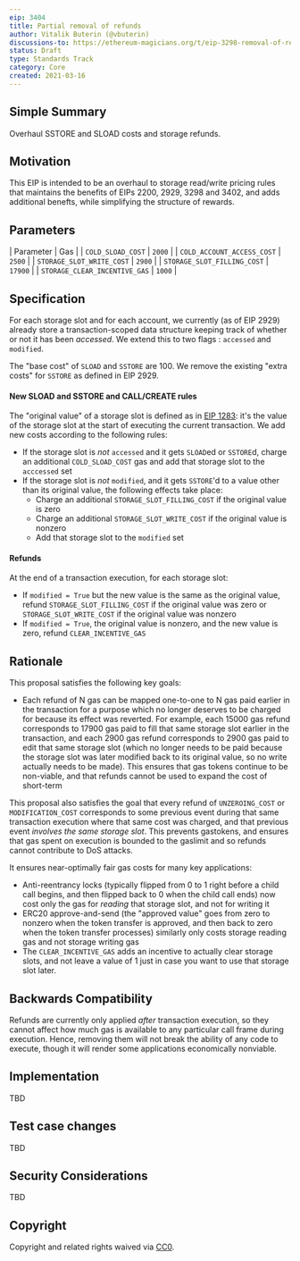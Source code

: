 ```yaml
---
eip: 3404
title: Partial removal of refunds
author: Vitalik Buterin (@vbuterin)
discussions-to: https://ethereum-magicians.org/t/eip-3298-removal-of-refunds/5430
status: Draft
type: Standards Track
category: Core
created: 2021-03-16
---
```


## Simple Summary

Overhaul SSTORE and SLOAD costs and storage refunds.

## Motivation

This EIP is intended to be an overhaul to storage read/write pricing rules that maintains the benefits of EIPs 2200, 2929, 3298 and 3402, and adds additional benefts, while simplifying the structure of rewards.

## Parameters

| Parameter | Gas |
| `COLD_SLOAD_COST` | `2000` |
| `COLD_ACCOUNT_ACCESS_COST` | `2500` |
| `STORAGE_SLOT_WRITE_COST` | `2900` |
| `STORAGE_SLOT_FILLING_COST` | `17900` |
| `STORAGE_CLEAR_INCENTIVE_GAS` | `1000` |

## Specification

For each storage slot and for each account, we currently (as of EIP 2929) already store a transaction-scoped data structure keeping track of whether or not it has been _accessed_. We extend this to two flags : `accessed` and `modified`.

The "base cost" of `SLOAD` and `SSTORE` are 100. We remove the existing "extra costs" for `SSTORE` as defined in EIP 2929.

#### New SLOAD and SSTORE and CALL/CREATE rules

The "original value" of a storage slot is defined as in [EIP 1283](https://eips.ethereum.org/EIPS/eip-1283): it's the value of the storage slot at the start of executing the current transaction. We add new costs according to the following rules:

* If the storage slot is _not_ `accessed` and it gets `SLOAD`ed or `SSTORE`d, charge an additional `COLD_SLOAD_COST` gas and add that storage slot to the `acccessed` set
* If the storage slot is _not_ `modified`, and it gets `SSTORE`'d to a value other than its original value, the following effects take place:
    * Charge an additional `STORAGE_SLOT_FILLING_COST` if the original value is zero
    * Charge an additional `STORAGE_SLOT_WRITE_COST` if the original value is nonzero
    * Add that storage slot to the `modified` set
 
#### Refunds 
 
At the end of a transaction execution, for each storage slot:

* If `modified = True` but the new value is the same as the original value, refund `STORAGE_SLOT_FILLING_COST` if the original value was zero or `STORAGE_SLOT_WRITE_COST` if the original value was nonzero
* If `modified = True`, the original value is nonzero, and the new value is zero, refund `CLEAR_INCENTIVE_GAS`

## Rationale

This proposal satisfies the following key goals:

* Each refund of N gas can be mapped one-to-one to N gas paid earlier in the transaction for a purpose which no longer deserves to be charged for because its effect was reverted. For example, each 15000 gas refund corresponds to 17900 gas paid to fill that same storage slot earlier in the transaction, and each 2900 gas refund corresponds to 2900 gas paid to edit that same storage slot (which no longer needs to be paid because the storage slot was later modified back to its original value, so no write actually needs to be made). This ensures that gas tokens continue to be non-viable, and that refunds cannot be used to expand the cost of short-term 

This proposal also satisfies the goal that every refund of `UNZEROING_COST` or `MODIFICATION_COST` corresponds to some previous event during that same transaction execution where that same cost was charged, and that previous event _involves the same storage slot_. This prevents gastokens, and ensures that gas spent on execution is bounded to the gaslimit and so refunds cannot contribute to DoS attacks.

It ensures near-optimally fair gas costs for many key applications:

* Anti-reentrancy locks (typically flipped from 0 to 1 right before a child call begins, and then flipped back to 0 when the child call ends) now cost only the gas for _reading_ that storage slot, and not for writing it
* ERC20 approve-and-send (the "approved value" goes from zero to nonzero when the token transfer is approved, and then back to zero when the token transfer processes) similarly only costs storage reading gas and not storage writing gas
* The `CLEAR_INCENTIVE_GAS` adds an incentive to actually clear storage slots, and not leave a value of 1 just in case you want to use that storage slot later.

## Backwards Compatibility

Refunds are currently only applied _after_ transaction execution, so they cannot affect how much gas is available to any particular call frame during execution. Hence, removing them will not break the ability of any code to execute, though it will render some applications economically nonviable.

## Implementation

TBD

## Test case changes

TBD

## Security Considerations

TBD

## Copyright
Copyright and related rights waived via [CC0](https://creativecommons.org/publicdomain/zero/1.0/).
